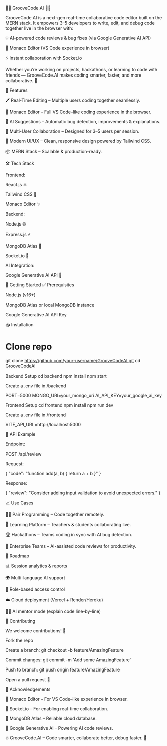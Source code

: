👨‍💻 GrooveCode.AI 🤖✨

GrooveCode.AI is a next-gen real-time collaborative code editor built on the MERN stack.
It empowers 3–5 developers to write, edit, and debug code together live in the browser with:

💡 AI-powered code reviews & bug fixes (via Google Generative AI API)

📝 Monaco Editor (VS Code experience in browser)

⚡ Instant collaboration with Socket.io

Whether you’re working on projects, hackathons, or learning to code with friends — GrooveCode.AI makes coding smarter, faster, and more collaborative. 🚀

🌟 Features

🖊️ Real-Time Editing – Multiple users coding together seamlessly.

📝 Monaco Editor – Full VS Code–like coding experience in the browser.

🤖 AI Suggestions – Automatic bug detection, improvements & explanations.

👥 Multi-User Collaboration – Designed for 3–5 users per session.

🎨 Modern UI/UX – Clean, responsive design powered by Tailwind CSS.

📦 MERN Stack – Scalable & production-ready.

🛠️ Tech Stack

Frontend:

React.js ⚛️

Tailwind CSS 🎨

Monaco Editor ✨

Backend:

Node.js 🌐

Express.js ⚡

MongoDB Atlas 🍃

Socket.io 🔗

AI Integration:

Google Generative AI API 🤖

🚀 Getting Started
✅ Prerequisites

Node.js (v16+)

MongoDB Atlas or local MongoDB instance

Google Generative AI API Key

📥 Installation
# Clone repo
git clone https://github.com/your-username/GrooveCodeAI.git
cd GrooveCodeAI

Backend Setup
cd backend
npm install
npm start


Create a .env file in /backend

PORT=5000
MONGO_URI=your_mongo_uri
AI_API_KEY=your_google_ai_key

Frontend Setup
cd frontend
npm install
npm run dev


Create a .env file in /frontend

VITE_API_URL=http://localhost:5000

📡 API Example

Endpoint:

POST /api/review


Request:

{
  "code": "function add(a, b) { return a + b }"
}


Response:

{
  "review": "Consider adding input validation to avoid unexpected errors."
}

📈 Use Cases

👩‍💻 Pair Programming – Code together remotely.

🏫 Learning Platform – Teachers & students collaborating live.

🏆 Hackathons – Teams coding in sync with AI bug detection.

💼 Enterprise Teams – AI-assisted code reviews for productivity.

🌱 Roadmap

📊 Session analytics & reports

🌍 Multi-language AI support

🔐 Role-based access control

☁️ Cloud deployment (Vercel + Render/Heroku)

🧑‍🏫 AI mentor mode (explain code line-by-line)

👥 Contributing

We welcome contributions! 🚀

Fork the repo

Create a branch: git checkout -b feature/AmazingFeature

Commit changes: git commit -m 'Add some AmazingFeature'

Push to branch: git push origin feature/AmazingFeature

Open a pull request 🎉

🙌 Acknowledgements

📝 Monaco Editor – For VS Code–like experience in browser.

🔗 Socket.io – For enabling real-time collaboration.

🍃 MongoDB Atlas – Reliable cloud database.

🤖 Google Generative AI – Powering AI code reviews.

🔥 GrooveCode.AI – Code smarter, collaborate better, debug faster. 🚀





